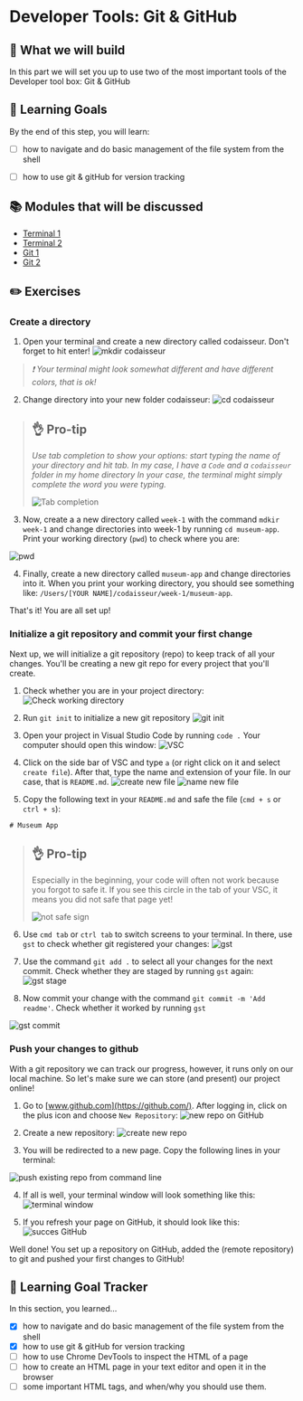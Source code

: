 # Developer Tools: Git & GitHub

## 🎨 What we will build
In this part we will set you up to use two of the most important tools of the Developer tool box: Git & GitHub


## 🎯 Learning Goals
By the end of this step, you will learn:

* [ ] how to navigate and do basic management of the file system from the shell
* [ ] how to use git & gitHub for version tracking


## 📚 Modules that will be discussed

* [Terminal 1]()
* [Terminal 2]()
* [Git 1]()
* [Git 2]()

## ✏️ Exercises

### Create a directory

1. Open your terminal and create a new directory called codaisseur. Don't forget to hit enter!
![mkdir codaisseur](https://cd.sseu.re/1._mimiCodaisseursMBP2__zsh_2018-11-28_15-30-35.png)

>  _❗️ Your terminal might look somewhat different and have different colors, that is ok!_ 

2. Change directory into your new folder codaisseur:
![cd codaisseur](https://cd.sseu.re/1._mimiCodaisseursMBP2_codaisseur_zsh_2018-11-28_16-04-30.png)


> ## 👌 Pro-tip
> _Use tab completion to show your options: start typing the name of your directory and hit tab. In my case, I have a `Code` and a `codaisseur` folder in my home directory In your case, the terminal might simply complete the word you were typing._
>
> ![Tab completion](https://cd.sseu.re/1._mimiCodaisseursMBP2__zsh_2018-11-28_15-40-02.png)

3. Now, create a a new directory called `week-1` with the command `mdkir week-1` and change directories into week-1 by running `cd museum-app`. Print your working directory (`pwd`) to check where you are:

![pwd](https://cd.sseu.re/1._mimiCodaisseursMBP2_codaisseurweek-1_zsh_2018-11-28_16-09-37.png)

4. Finally, create a new directory called `museum-app` and change directories into it. When you print your working directory, you should see something like: `/Users/[YOUR NAME]/codaisseur/week-1/museum-app`.

That's it! You are all set up!

### Initialize a git repository and commit your first change

Next up, we will initialize a git repository (repo) to keep track of all your changes. You'll be creating a new git repo for every project that you'll create.

1. Check whether you are in your project directory:
![Check working directory](https://cd.sseu.re/1._mimiCodaisseursMBP2_codaisseurweek-1museum-app_zsh_2018-11-28_16-17-21.png)

2. Run `git init` to initialize a new git repository
![git init](https://cd.sseu.re/1._mimiCodaisseursMBP2_codaisseurweek-1museum-app_zsh_2018-11-28_16-19-47.png)

3. Open your project in Visual Studio Code by running `code .` Your computer should open this window:
![VSC](https://cd.sseu.re/Welcome__museum-app_2018-11-28_16-22-17.png)

4. Click on the side bar of VSC and type `a` (or right click on it and select `create file`). After that, type the name and extension of your file. In our case, that is `README.md`.
![create new file](https://cd.sseu.re/Welcome__museum-app_2018-11-28_16-31-13.png)
![name new file](https://cd.sseu.re/Welcome__museum-app_2018-11-28_16-28-09.png)

5. Copy the following text in your `README.md` and safe the file (`cmd + s` or `ctrl + s`):

```
# Museum App
```

> ## 👌 Pro-tip
> Especially in the beginning, your code will often not work because you forgot to safe it. If you see this circle in the tab of your VSC, it means you did not safe that page yet!
>
> ![not safe sign](https://cd.sseu.re/README.md__museum-app_2018-11-28_16-37-24.png)

6. Use `cmd tab` or `ctrl tab` to switch screens to your terminal. In there, use `gst` to check whether git registered your changes:
![gst](https://cd.sseu.re/1._mimiCodaisseursMBP2_codaisseurweek-1museum-app_zsh_2018-11-28_16-43-40.png)

7. Use the command `git add .` to select all your changes for the next commit. Check whether they are staged by running `gst` again:
![gst stage](https://cd.sseu.re/1._mimiCodaisseursMBP2_codaisseurweek-1museum-app_zsh_2018-11-28_16-46-17.png)

8. Now commit your change with the command `git commit -m 'Add readme'`. Check whether it worked by running `gst`

![gst commit](https://cd.sseu.re/1._mimiCodaisseursMBP2_codaisseurweek-1museum-app_zsh_2018-11-28_16-48-51.png)

### Push your changes to github
With a git repository we can track our progress, however, it runs only on our local machine. So let's make sure we can store (and present) our project online!

1. Go to [www.github.com](https://github.com/). After logging in, click on the plus icon and choose `New Repository`:
![new repo on GitHub](https://cd.sseu.re/GitHub_2018-11-28_16-50-59.png)

2. Create a new repository: 
![create new repo](https://cd.sseu.re/Create_a_New_Repository_2018-11-28_16-54-25.png)

3. You will be redirected to a new page. Copy the following lines in your terminal:

![push existing repo from command line](https://cd.sseu.re/MimiMagmusum-app_2018-11-28_16-58-07.png)

4. If all is well, your terminal window will look something like this: 
![terminal window](https://cd.sseu.re/1._mimiCodaisseursMBP2_codaisseurweek-1museum-app_zsh_2018-11-28_17-00-33.png)

5. If you refresh your page on GitHub, it should look like this:
![succes GitHub](https://cd.sseu.re/MimiMagmusum-app_2018-11-28_17-02-13.png)

Well done! You set up a repository on GitHub, added the (remote repository) to git and pushed your first changes to GitHub!

## 🎯 Learning Goal Tracker
In this section, you learned...

* [X] how to navigate and do basic management of the file system from the shell
* [X] how to use git & gitHub for version tracking
* [ ] how to use Chrome DevTools to inspect the HTML of a page
* [ ] how to create an HTML page in your text editor and open it in the browser
* [ ] some important HTML tags, and when/why you should use them.
